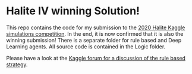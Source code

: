 # Halite IV winning Solution!
This repo contains the code for my submission to the [2020 Halite Kaggle simulations competition](https://www.kaggle.com/c/halite). In the end, it is now confirmed that it is also the winning submission! 
There is a separate folder for rule based and Deep Learning agents. All source code is contained in the Logic folder.

Please have a look at the [Kaggle forum for a discussion of the rule based strategy](https://www.kaggle.com/c/halite/discussion/183543).
